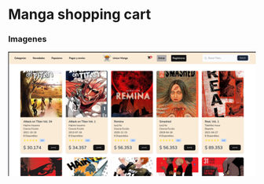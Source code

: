 # Manga shopping cart


### Imagenes
![dashboard](https://raw.githubusercontent.com/CarlosMateoM/manga-shopping-cart/main/Screenshot_2023-05-08_13-12-53.png)
